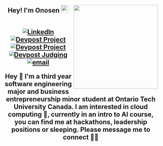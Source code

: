 <h2 align="center"> Hey! I'm Onosen <img src="https://media.giphy.com/media/hvRJCLFzcasrR4ia7z/giphy.gif" width="25px"></h>
<img align='right' src="https://media.giphy.com/media/ieyl9zmCjO4b4t6qoY/giphy.gif" width="275">
  <p align="center">
<br>
<a href="https://www.linkedin.com/in/onosenaziegbe/"><img src="https://img.shields.io/badge/-onosen-df48ff?style=for-the-badge&amp;logo=linkedin&amp;logoColor=white&amp;link=https://www.linkedin.com/in/onosenaziegbe/" alt="Linkedln"></a>
<a href="https://devpost.com/software/mutetube"><img src="https://img.shields.io/badge/-project-ff66ce?style=for-the-badge&amp;logo=devpost&amp;logoColor=white&amp;link=https://onosen/" alt="Devpost Project"></a>
<a href="https://devpost.com/software/savepocket"><img src="https://img.shields.io/badge/-project-ff66ce?style=for-the-badge&amp;logo=devpost&amp;logoColor=white&amp;link=https://onosen/" alt="Devpost Project"></a>
<a href="https://machacks-2.devpost.com/"><img src="https://img.shields.io/badge/-Judging-ff66ce?style=for-the-badge&amp;logo=devpost&amp;logoColor=white&amp;link=https://onosen/" alt="Devpost Judging"></a>
<a href="mailto:onosen11@gmail.com?&subject=Connecting from Github&body=You are amazing beautiful and loved, keep smiling. Love Onosen x"><img src="https://img.shields.io/badge/-EMAIL 📫-31099c?style=for-the-badge&amp;logo=gmail&amp;logoColor=white&amp;link=https://gmail.com/onosen11?si=-yOz-AfDR1msGjoKn65u6g" alt="email"></a></p>
Hey 👋 
I'm a third year software engineering major and business entrepreneurship minor student at Ontario Tech University Canada. I am interested in cloud computing 👀, currently in an intro to AI course, you can find me at hackathons, leadership positions or sleeping. Please message me to connect 🌱💞️ 



<!---
OnosenAziegbe/OnosenAziegbe is a ✨ special ✨ repository because its `README.md` (this file) appears on your GitHub profile.
You can click the Preview link to take a look at your changes.
--->
